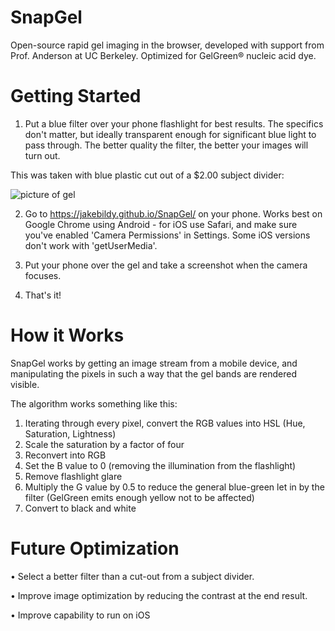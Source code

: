 # SnapGel
Open-source rapid gel imaging in the browser, developed with support from Prof. Anderson at UC Berkeley. Optimized for GelGreen® nucleic acid dye.

# Getting Started

1. Put a blue filter over your phone flashlight for best results. The specifics don't matter, but ideally transparent enough for significant blue light to pass through. The better quality the filter, the better your images will turn out.

This was taken with blue plastic cut out of a $2.00 subject divider:

![picture of gel](https://i.imgur.com/HJXt4B3.png)

2. Go to https://jakebildy.github.io/SnapGel/ on your phone. Works best on Google Chrome using Android - for iOS use Safari, and make sure you've enabled 'Camera Permissions' in Settings. Some iOS versions don't work with 'getUserMedia'.

3. Put your phone over the gel and take a screenshot when the camera focuses.

4. That's it! 

# How it Works

SnapGel works by getting an image stream from a mobile device, and manipulating the pixels in such a way that the gel bands are rendered visible.

The algorithm works something like this:

1. Iterating through every pixel, convert the RGB values into HSL (Hue, Saturation, Lightness)
2. Scale the saturation by a factor of four
3. Reconvert into RGB
4. Set the B value to 0 (removing the illumination from the flashlight)
5. Remove flashlight glare
6. Multiply the G value by 0.5 to reduce the general blue-green let in by the filter (GelGreen emits
    enough yellow not to be affected)
7. Convert to black and white


# Future Optimization

• Select a better filter than a cut-out from a subject divider.

• Improve image optimization by reducing the contrast at the end result.

• Improve capability to run on iOS

